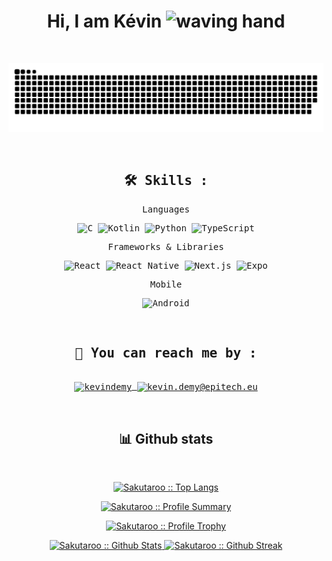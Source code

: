 <h1 align="center">Hi, I am Kévin <img alt="waving hand" src="https://media.giphy.com/media/hvRJCLFzcasrR4ia7z/giphy.gif" width="35"></h1>
<p align="center">
  <a href="https://git.io/typing-svg">
    <img alt="" src="https://readme-typing-svg.herokuapp.com?font=Fira+Code&pause=1000&center=true&vCenter=true&width=435&lines=Developer;Lifelong+Student;Kotlin+Enthusiast">
  </a>
</p>

<div align="center">
  <a href="https://github.com/Sakutaroo/Sakutaroo/blob/main/resources/grid-snake.svg">
  <img src="https://github.com/Sakutaroo/Sakutaroo/blob/main/resources/grid-snake.svg" alt="snake" /></a>
</div>

&nbsp;

<div>
  <samp>
    <h2 align="center">🛠 Skills :</h2>
    <p align="center"> Languages </p>
    <p align="center">
      <img alt="C" src="https://img.shields.io/badge/C-00599C?logo=c&logoColor=white">
      <img alt="Kotlin" src="https://img.shields.io/badge/Kotlin-%237F52FF.svg?logo=kotlin&logoColor=white">
      <img alt="Python" src="https://img.shields.io/badge/Python-3776AB?logo=python&logoColor=fff">
      <img alt="TypeScript" src="https://img.shields.io/badge/TypeScript-3178C6?logo=typescript&logoColor=fff">
    </p>
    <p align="center"> Frameworks & Libraries </p>
    <p align="center">
      <img alt="React" src="https://img.shields.io/badge/React-%2320232a.svg?logo=react&logoColor=%2361DAFB">
      <img alt="React Native" src="https://img.shields.io/badge/React_Native-%2320232a.svg?logo=react&logoColor=%2361DAFB">
      <img alt="Next.js" src="https://img.shields.io/badge/Next.js-black?logo=next.js&logoColor=white">
      <img alt="Expo" src="https://img.shields.io/badge/Expo-000020?logo=expo&logoColor=fff">
    </p>
    <p align="center"> Mobile </p>
    <p align="center">
      <img alt="Android" src="https://img.shields.io/badge/Android-3DDC84?logo=android&logoColor=white">
    </p>
  </samp>
</div>

&nbsp;

<div>
  <samp>
    <h2 align="center">🚀 You can reach me by :</h2>
    <p align="center">
      <br/>
      <a href="https://www.linkedin.com/in/kevindemy/" target="blank">
        <img align="center" src="https://img.shields.io/badge/Linkedin-%230077B5.svg?logo=linkedin&logoColor=white" alt="kevindemy" height="30"/>
      </a>
      <a href="mailto:kevin.demy@epitech.eu" target="blank">
        <img align="center" src="https://img.shields.io/badge/Mail-D14836?logo=gmail&logoColor=white" alt="kevin.demy@epitech.eu" height="30"/>
      </a>
    </p>
  </samp>
</div>

&nbsp;

<div>
    <h2 align="center"> 📊 Github stats </h2>
      <br/>
        <p align="center"">
          <a href="https://github.com/Sakutaroo/">
          <img src="https://github-readme-stats.vercel.app/api/top-langs/?username=Sakutaroo&langs_count=6&theme=radical&layout=compact&hide_border=true&count_private=true" alt="Sakutaroo :: Top Langs" /></a>
        </p>
        <p align="center">
          <a href="https://github.com/Sakutaroo/">
          <img alt="Sakutaroo :: Profile Summary" src="https://github-profile-summary-cards.vercel.app/api/cards/profile-details?username=Sakutaroo&theme=radical&count_private=true" /></a>
        </p>
        <p align="center">
          <a href="https://github.com/Sakutaroo/">
          <img alt="Sakutaroo :: Profile Trophy" src="https://github-profile-trophy.vercel.app/?username=Sakutaroo&theme=radical&no-frame=true&row=1&&margin-w=30&no-bg=true&count_private=true" />
          </a>
       </p>
        <p style="text-align: center;">
          <a href="https://github.com/Sakutaroo/">
          <img alt="Sakutaroo :: Github Stats" width="49.5%" src="https://github-readme-stats.vercel.app/api?username=Sakutaroo&show_icons=true&theme=radical&hide_border=true&count_private=true" />
          <img alt="Sakutaroo :: Github Streak" width="49.5%" src="https://github-readme-streak-stats.herokuapp.com/?user=Sakutaroo&theme=radical&hide_border=true&count_private=true" />
          </a>
       </p>
  </div>
